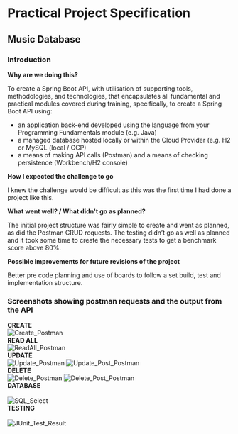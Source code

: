 # Practical Project Specification

## Music Database

### Introduction

**Why are we doing this?**

To create a Spring Boot API, with utilisation of supporting tools, methodologies, and technologies, that encapsulates all fundamental and practical modules covered during training, specifically, to create a Spring Boot API using:

* an application back-end developed using the language from your Programming Fundamentals module (e.g. Java)
* a managed database hosted locally or within the Cloud Provider (e.g. H2 or MySQL (local / GCP)
* a means of making API calls (Postman) and a means of checking persistence (Workbench/H2 console)

**How I expected the challenge to go**

I knew the challenge would be difficult as this was the first time I had done a project like this.

**What went well? / What didn't go as planned?**

The initial project structure was fairly simple to create and went as planned, as did the Postman CRUD requests. The testing didn’t go as well as planned and it took some time to create the necessary tests to get a benchmark score above 80%.

**Possible improvements for future revisions of the project**

Better pre code planning and use of boards to follow a set build, test and implementation structure.

### Screenshots showing postman requests and the output from the API

**CREATE**
<br>
![Create_Postman](https://user-images.githubusercontent.com/98022326/165142991-f9860157-30e3-4607-bdfe-13d090ebaf47.PNG)
<br>
**READ ALL**
<br>
![ReadAll_Postman](https://user-images.githubusercontent.com/98022326/165143001-b4c6b36e-9958-4b82-9a58-03d0b99f01f9.PNG)
<br>
**UPDATE**
<br>
![Update_Postman](https://user-images.githubusercontent.com/98022326/165143007-238aeab6-6954-4c25-b42b-952ba6c3f778.PNG)
![Update_Post_Postman](https://user-images.githubusercontent.com/98022326/165143005-2cbf00b0-600a-4433-af18-04f58673f7fe.PNG)
<br>
**DELETE**
<br>
![Delete_Postman](https://user-images.githubusercontent.com/98022326/165142995-8e8650a9-ba58-48f6-8657-505bd6df1dea.PNG)
![Delete_Post_Postman](https://user-images.githubusercontent.com/98022326/165142993-23892805-0346-48b0-b601-5faf95feedce.PNG)
<br>
**DATABASE**
<br>
<br>
![SQL_Select](https://user-images.githubusercontent.com/98022326/165235977-4b02bb70-b323-4871-8b18-475842a70166.PNG)
<br>
**TESTING**
<br>
<br>
![JUnit_Test_Result](https://user-images.githubusercontent.com/98022326/165236058-d09170d4-8fcc-45b0-b3d8-6694f0b04296.PNG)


